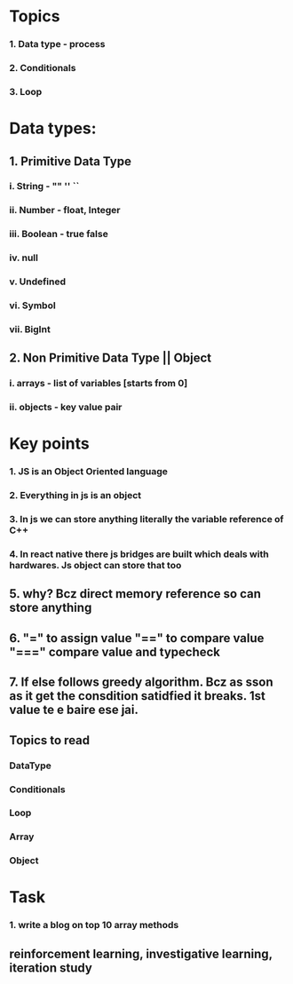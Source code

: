 # Topics

### 1. Data type - process

### 2. Conditionals

### 3. Loop

# Data types:

## 1. Primitive Data Type

### i. String - "" '' ``

### ii. Number - float, Integer

### iii. Boolean - true false

### iv. null

### v. Undefined

### vi. Symbol

### vii. BigInt

## 2. Non Primitive Data Type || Object

### i. arrays - list of variables [starts from 0]

### ii. objects - key value pair

# Key points

### 1. JS is an Object Oriented language

### 2. Everything in js is an object

### 3. In js we can store anything literally the variable reference of C++

### 4. In react native there js bridges are built which deals with hardwares. Js object can store that too

## 5. why? Bcz direct memory reference so can store anything

## 6. "=" to assign value "==" to compare value "===" compare value and typecheck

## 7. If else follows greedy algorithm. Bcz as sson as it get the consdition satidfied it breaks. 1st value te e baire ese jai.

## Topics to read

### DataType

### Conditionals

### Loop

### Array

### Object

# Task

### 1. write a blog on top 10 array methods

## reinforcement learning, investigative learning, iteration study
